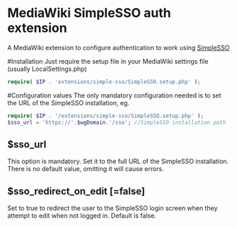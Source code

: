 MediaWiki SimpleSSO auth extension
====================

A MediaWiki extension to configure authentication to work using [SimpleSSO](http://github.com/andru/simple-sso)

#Installation
Just require the setup file in your MediaWiki settings file (usually LocalSettings.php)

```php
require( $IP . 'extensions/simple-sso/SimpleSSO.setup.php' );
```

#Configuration values
The only mandatory configuration needed is to set the URL of the SimpleSSO installation, eg.

```php
require( $IP . '/extensions/simple-sso/SimpleSSO.setup.php' );
$sso_url = 'https://'.$wgDomain.'/sso'; //SimpleSSO installation path
```

## $sso_url
This option is mandatory. Set it to the full URL of the SimpleSSO installation. There is no default value, omitting it will cause errors.

## $sso_redirect_on_edit [=false]
Set to true to redirect the user to the SimpleSSO login screen when they attempt to edit when not logged in. Default is false.